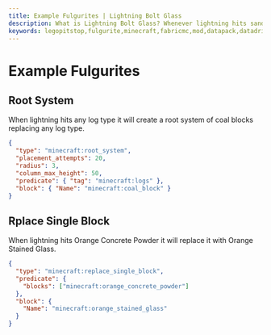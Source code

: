 ```yaml
---
title: Example Fulgurites | Lightning Bolt Glass
description: What is Lightning Bolt Glass? Whenever lightning hits sand it turns into glass.
keywords: legopitstop,fulgurite,minecraft,fabricmc,mod,datapack,datadriven,customizable
---
```


# Example Fulgurites

## Root System

When lightning hits any log type it will create a root system of coal blocks replacing any log type.

```json
{
  "type": "minecraft:root_system",
  "placement_attempts": 20,
  "radius": 3,
  "column_max_height": 50,
  "predicate": { "tag": "minecraft:logs" },
  "block": { "Name": "minecraft:coal_block" }
}
```

## Rplace Single Block

When lightning hits Orange Concrete Powder it will replace it with Orange Stained Glass.

```json
{
  "type": "minecraft:replace_single_block",
  "predicate": {
    "blocks": ["minecraft:orange_concrete_powder"]
  },
  "block": {
    "Name": "minecraft:orange_stained_glass"
  }
}
```
